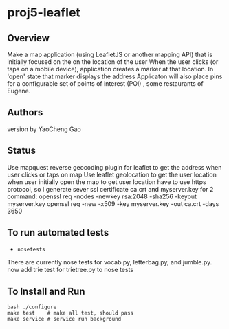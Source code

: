 # proj5-leaflet

## Overview
Make a map application (using LeafletJS or another mapping API) that is initially focused on the on the location of the user
When the user clicks (or taps on a mobile device), application creates a marker at that location. In 'open' state that marker displays the address
Applicaton will also place pins for a configurable set of points of interest (POI) , some restaurants of Eugene.
## Authors 

version by  YaoCheng Gao

## Status

Use mapquest reverse geocoding plugin for leaflet to get the address when user clicks or taps on map
Use leaflet geolocation to get the user location when user initially open the map
to get user location have to use https protocol, so I generate sever ssl certificate ca.crt and myserver.key
for 2 command:
    openssl req -nodes -newkey rsa:2048 -sha256 -keyout myserver.key
    openssl req -new -x509 -key myserver.key -out ca.crt -days 3650


## To run automated tests 
* `nosetests`

There are currently nose tests for vocab.py, letterbag.py, and jumble.py. 
now add trie test for trietree.py to nose tests

## To Install and Run
    bash ./configure
    make test    # make all test, should pass 
    make service # service run background



